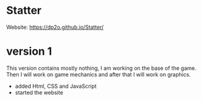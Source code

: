 # Statter
Website: https://dp2o.github.io/Statter/


# version 1
This version contains mostly nothing, I am working on the base of the game. Then I will work on game mechanics and after that I will work on graphics.
- added Html, CSS and JavaScript
- started the website
